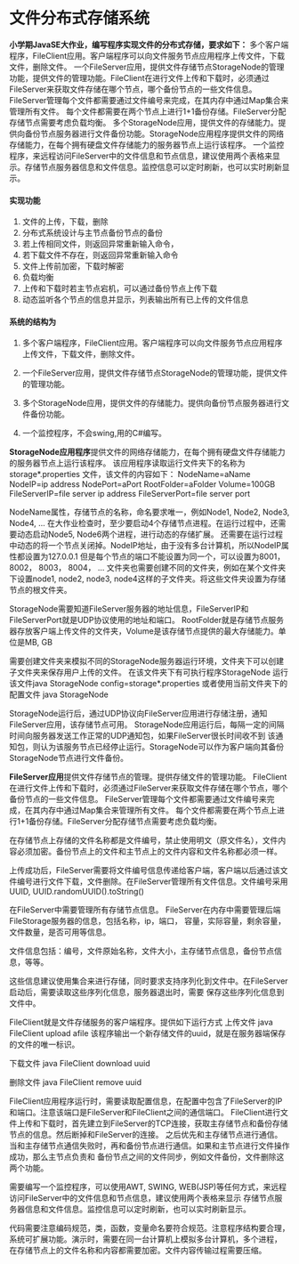 # 文件分布式存储系统
**小学期JavaSE大作业，编写程序实现文件的分布式存储，要求如下：**
多个客户端程序，FileClient应用。客户端程序可以向文件服务节点应用程序上传文件，下载文件，删除文件。
一个FileServer应用，提供文件存储节点StorageNode的管理功能，提供文件的管理功能。FileClient在进行文件上传和下载时，必须通过FileServer来获取文件存储在哪个节点，哪个备份节点的一些文件信息。
FileServer管理每个文件都需要通过文件编号来完成，在其内存中通过Map集合来管理所有文件。
每个文件都需要在两个节点上进行1+1备份存储。FileServer分配存储节点需要考虑负载均衡。
多个StorageNode应用，提供文件的存储能力。提供向备份节点服务器进行文件备份功能。StorageNode应用程序提供文件的网络存储能力，在每个拥有硬盘文件存储能力的服务器节点上运行该程序。
一个监控程序，来远程访问FileServer中的文件信息和节点信息，建议使用两个表格来显示。存储节点服务器信息和文件信息。监控信息可以定时刷新，也可以实时刷新显示。

#### 实现功能
1.	文件的上传，下载，删除
2.	分布式系统设计与主节点备份节点的备份
3.	若上传相同文件，则返回异常重新输入命令，
4.	若下载文件不存在，则返回异常重新输入命令
5.	文件上传前加密，下载时解密
6.	负载均衡
7.	上传和下载时若主节点宕机，可以通过备份节点上传下载
8.	动态监听各个节点的信息并显示，列表输出所有已上传的文件信息

#### 系统的结构为
 1. 多个客户端程序，FileClient应用。客户端程序可以向文件服务节点应用程序上传文件，下载文件，删除文件。
 
 2. 一个FileServer应用，提供文件存储节点StorageNode的管理功能，提供文件的管理功能。
 
 3. 多个StorageNode应用，提供文件的存储能力。提供向备份节点服务器进行文件备份功能。
 
 4.  一个监控程序，不会swing,用的C#编写。


**StorageNode应用程序**提供文件的网络存储能力，在每个拥有硬盘文件存储能力的服务器节点上运行该程序。
该应用程序读取运行文件夹下的名称为storage*.properties
文件，该文件的内容如下：
NodeName=aName
NodeIP=ip address
NodePort=aPort
RootFolder=aFolder
Volume=100GB
FileServerIP=file server ip address
FileServerPort=file server port

NodeName属性，存储节点的名称，命名要求唯一，例如Node1, Node2, Node3, Node4, ...
在大作业检查时，至少要启动4个存储节点进程。在运行过程中，还需要动态启动Node5, Node6两个进程，进行动态的存储扩展。
还需要在运行过程中动态的将一个节点关闭掉。NodeIP地址，由于没有多台计算机，所以NodeIP属性都设置为127.0.0.1
但是每个节点的端口不能设置为同一个，可以设置为8001， 8002， 8003， 8004， ...
文件夹也需要创建不同的文件夹，例如在某个文件夹下设置node1, node2, node3, node4这样的子文件夹。将这些文件夹设置为存储节点的根文件夹。

StorageNode需要知道FileServer服务器的地址信息，FileServerIP和FileServerPort就是UDP协议使用的地址和端口。
RootFolder就是存储节点服务器存放客户端上传文件的文件夹，Volume是该存储节点提供的最大存储能力。单位是MB, GB


需要创建文件夹来模拟不同的StorageNode服务器运行环境，文件夹下可以创建子文件夹来保存用户上传的文件。
在该文件夹下有可执行程序StorageNode
运行该文件java StorageNode config=storage*.properties
或者使用当前文件夹下的配置文件   java StorageNode

StorageNode运行后，通过UDP协议向FileServer应用进行存储注册，通知FileServer应用，该存储节点可用。
StorageNode应用运行后，每隔一定的间隔时间向服务器发送工作正常的UDP通知包，如果FileServer很长时间收不到
该通知包，则认为该服务节点已经停止运行。StorageNode可以作为客户端向其备份StorageNode节点进行文件备份。





**FileServer应用**提供文件存储节点的管理。提供存储文件的管理功能。
FileClient在进行文件上传和下载时，必须通过FileServer来获取文件存储在哪个节点，哪个备份节点的一些文件信息。
FileServer管理每个文件都需要通过文件编号来完成，在其内存中通过Map集合来管理所有文件。
每个文件都需要在两个节点上进行1+1备份存储。FileServer分配存储节点需要考虑负载均衡。

在存储节点上存储的文件名称都是文件编号，禁止使用明文（原文件名），文件内容必须加密。备份节点上的文件和主节点上的文件内容和文件名称都必须一样。

上传成功后，FileServer需要将文件编号信息传递给客户端，客户端以后通过该文件编号进行文件下载，文件删除。在FileServer管理所有文件信息。文件编号采用UUID, UUID.randomUUID().toString()

在FileServer中需要管理所有存储节点信息。
FileServer在内存中需要管理后端FileStorage服务器的信息，包括名称，ip，端口，
容量，实际容量，剩余容量，文件数量，是否可用等信息。

文件信息包括：编号，文件原始名称，文件大小，主存储节点信息，备份节点信息，等等。

这些信息建议使用集合来进行存储，同时要求支持序列化到文件中。在FileServer启动后，需要读取这些序列化信息，服务器退出时，需要
保存这些序列化信息到文件中。





FileClient就是文件存储服务的客户端程序。提供如下运行方式
上传文件
java FileClient upload afile
该程序输出一个新存储文件的uuid，就是在服务器端保存的文件的唯一标识。

下载文件
java FileClient download uuid

删除文件
java FileClient remove uuid


FileClient应用程序运行时，需要读取配置信息，在配置中包含了FileServer的IP和端口。注意该端口是FileServer和FileClient之间的通信端口。
FileClient进行文件上传和下载时，首先建立到FileServer的TCP连接，获取主存储节点和备份存储节点的信息。然后断掉和FileServer的连接。
之后优先和主存储节点进行通信。当和主存储节点通信失败时，再和备份节点进行通信。如果和主节点进行文件操作成功，那么主节点负责和
备份节点之间的文件同步，例如文件备份，文件删除这两个功能。


需要编写一个监控程序，可以使用AWT, SWING, WEB(JSP)等任何方式，来远程访问FileServer中的文件信息和节点信息，建议使用两个表格来显示
存储节点服务器信息和文件信息。监控信息可以定时刷新，也可以实时刷新显示。


代码需要注意编码规范，类，函数，变量命名要符合规范。注意程序结构要合理，系统可扩展功能。演示时，需要在同一台计算机上模拟多台计算机，多个进程，
在存储节点上的文件名称和内容都需要加密。文件内容传输过程需要压缩。
